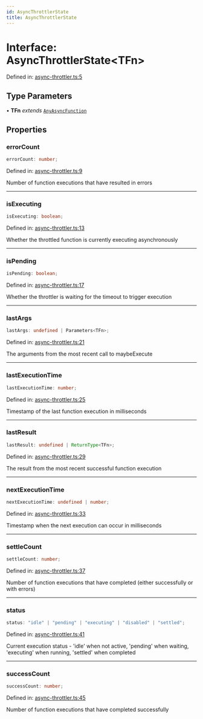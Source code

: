 ```yaml
---
id: AsyncThrottlerState
title: AsyncThrottlerState
---
```


<!-- DO NOT EDIT: this page is autogenerated from the type comments -->

# Interface: AsyncThrottlerState\<TFn\>

Defined in: [async-throttler.ts:5](https://github.com/TanStack/pacer/blob/main/packages/pacer/src/async-throttler.ts#L5)

## Type Parameters

• **TFn** *extends* [`AnyAsyncFunction`](../../type-aliases/anyasyncfunction.md)

## Properties

### errorCount

```ts
errorCount: number;
```

Defined in: [async-throttler.ts:9](https://github.com/TanStack/pacer/blob/main/packages/pacer/src/async-throttler.ts#L9)

Number of function executions that have resulted in errors

***

### isExecuting

```ts
isExecuting: boolean;
```

Defined in: [async-throttler.ts:13](https://github.com/TanStack/pacer/blob/main/packages/pacer/src/async-throttler.ts#L13)

Whether the throttled function is currently executing asynchronously

***

### isPending

```ts
isPending: boolean;
```

Defined in: [async-throttler.ts:17](https://github.com/TanStack/pacer/blob/main/packages/pacer/src/async-throttler.ts#L17)

Whether the throttler is waiting for the timeout to trigger execution

***

### lastArgs

```ts
lastArgs: undefined | Parameters<TFn>;
```

Defined in: [async-throttler.ts:21](https://github.com/TanStack/pacer/blob/main/packages/pacer/src/async-throttler.ts#L21)

The arguments from the most recent call to maybeExecute

***

### lastExecutionTime

```ts
lastExecutionTime: number;
```

Defined in: [async-throttler.ts:25](https://github.com/TanStack/pacer/blob/main/packages/pacer/src/async-throttler.ts#L25)

Timestamp of the last function execution in milliseconds

***

### lastResult

```ts
lastResult: undefined | ReturnType<TFn>;
```

Defined in: [async-throttler.ts:29](https://github.com/TanStack/pacer/blob/main/packages/pacer/src/async-throttler.ts#L29)

The result from the most recent successful function execution

***

### nextExecutionTime

```ts
nextExecutionTime: undefined | number;
```

Defined in: [async-throttler.ts:33](https://github.com/TanStack/pacer/blob/main/packages/pacer/src/async-throttler.ts#L33)

Timestamp when the next execution can occur in milliseconds

***

### settleCount

```ts
settleCount: number;
```

Defined in: [async-throttler.ts:37](https://github.com/TanStack/pacer/blob/main/packages/pacer/src/async-throttler.ts#L37)

Number of function executions that have completed (either successfully or with errors)

***

### status

```ts
status: "idle" | "pending" | "executing" | "disabled" | "settled";
```

Defined in: [async-throttler.ts:41](https://github.com/TanStack/pacer/blob/main/packages/pacer/src/async-throttler.ts#L41)

Current execution status - 'idle' when not active, 'pending' when waiting, 'executing' when running, 'settled' when completed

***

### successCount

```ts
successCount: number;
```

Defined in: [async-throttler.ts:45](https://github.com/TanStack/pacer/blob/main/packages/pacer/src/async-throttler.ts#L45)

Number of function executions that have completed successfully
